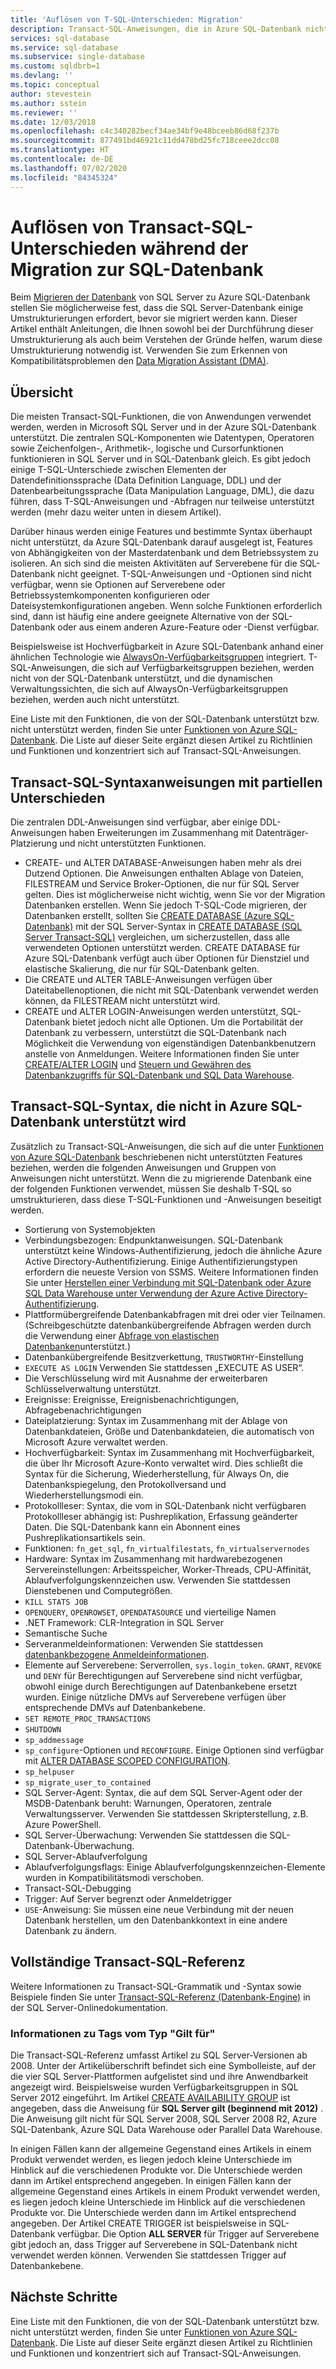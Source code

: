 ```yaml
---
title: 'Auflösen von T-SQL-Unterschieden: Migration'
description: Transact-SQL-Anweisungen, die in Azure SQL-Datenbank nicht vollständig unterstützt werden
services: sql-database
ms.service: sql-database
ms.subservice: single-database
ms.custom: sqldbrb=1
ms.devlang: ''
ms.topic: conceptual
author: stevestein
ms.author: sstein
ms.reviewer: ''
ms.date: 12/03/2018
ms.openlocfilehash: c4c340282becf34ae34bf9e48bceeb86d68f237b
ms.sourcegitcommit: 877491bd46921c11dd478bd25fc718ceee2dcc08
ms.translationtype: HT
ms.contentlocale: de-DE
ms.lasthandoff: 07/02/2020
ms.locfileid: "84345324"
---
```

# <a name="resolving-transact-sql-differences-during-migration-to-sql-database"></a>Auflösen von Transact-SQL-Unterschieden während der Migration zur SQL-Datenbank

Beim [Migrieren der Datenbank](migrate-to-database-from-sql-server.md) von SQL Server zu Azure SQL-Datenbank stellen Sie möglicherweise fest, dass die SQL Server-Datenbank einige Umstrukturierungen erfordert, bevor sie migriert werden kann. Dieser Artikel enthält Anleitungen, die Ihnen sowohl bei der Durchführung dieser Umstrukturierung als auch beim Verstehen der Gründe helfen, warum diese Umstrukturierung notwendig ist. Verwenden Sie zum Erkennen von Kompatibilitätsproblemen den [Data Migration Assistant (DMA)](https://www.microsoft.com/download/details.aspx?id=53595).

## <a name="overview"></a>Übersicht

Die meisten Transact-SQL-Funktionen, die von Anwendungen verwendet werden, werden in Microsoft SQL Server und in der Azure SQL-Datenbank unterstützt. Die zentralen SQL-Komponenten wie Datentypen, Operatoren sowie Zeichenfolgen-, Arithmetik-, logische und Cursorfunktionen funktionieren in SQL Server und in SQL-Datenbank gleich. Es gibt jedoch einige T-SQL-Unterschiede zwischen Elementen der Datendefinitionssprache (Data Definition Language, DDL) und der Datenbearbeitungssprache (Data Manipulation Language, DML), die dazu führen, dass T-SQL-Anweisungen und -Abfragen nur teilweise unterstützt werden (mehr dazu weiter unten in diesem Artikel).

Darüber hinaus werden einige Features und bestimmte Syntax überhaupt nicht unterstützt, da Azure SQL-Datenbank darauf ausgelegt ist, Features von Abhängigkeiten von der Masterdatenbank und dem Betriebssystem zu isolieren. An sich sind die meisten Aktivitäten auf Serverebene für die SQL-Datenbank nicht geeignet. T-SQL-Anweisungen und -Optionen sind nicht verfügbar, wenn sie Optionen auf Serverebene oder Betriebssystemkomponenten konfigurieren oder Dateisystemkonfigurationen angeben. Wenn solche Funktionen erforderlich sind, dann ist häufig eine andere geeignete Alternative von der SQL-Datenbank oder aus einem anderen Azure-Feature oder -Dienst verfügbar.

Beispielsweise ist Hochverfügbarkeit in Azure SQL-Datenbank anhand einer ähnlichen Technologie wie [AlwaysOn-Verfügbarkeitsgruppen](https://docs.microsoft.com/sql/database-engine/availability-groups/windows/always-on-availability-groups-sql-server) integriert. T-SQL-Anweisungen, die sich auf Verfügbarkeitsgruppen beziehen, werden nicht von der SQL-Datenbank unterstützt, und die dynamischen Verwaltungssichten, die sich auf AlwaysOn-Verfügbarkeitsgruppen beziehen, werden auch nicht unterstützt.

Eine Liste mit den Funktionen, die von der SQL-Datenbank unterstützt bzw. nicht unterstützt werden, finden Sie unter [Funktionen von Azure SQL-Datenbank](features-comparison.md). Die Liste auf dieser Seite ergänzt diesen Artikel zu Richtlinien und Funktionen und konzentriert sich auf Transact-SQL-Anweisungen.

## <a name="transact-sql-syntax-statements-with-partial-differences"></a>Transact-SQL-Syntaxanweisungen mit partiellen Unterschieden

Die zentralen DDL-Anweisungen sind verfügbar, aber einige DDL-Anweisungen haben Erweiterungen im Zusammenhang mit Datenträger-Platzierung und nicht unterstützten Funktionen.

- CREATE- und ALTER DATABASE-Anweisungen haben mehr als drei Dutzend Optionen. Die Anweisungen enthalten Ablage von Dateien, FILESTREAM und Service Broker-Optionen, die nur für SQL Server gelten. Dies ist möglicherweise nicht wichtig, wenn Sie vor der Migration Datenbanken erstellen. Wenn Sie jedoch T-SQL-Code migrieren, der Datenbanken erstellt, sollten Sie [CREATE DATABASE (Azure SQL-Datenbank)](https://msdn.microsoft.com/library/dn268335.aspx) mit der SQL Server-Syntax in [CREATE DATABASE (SQL Server Transact-SQL)](https://msdn.microsoft.com/library/ms176061.aspx) vergleichen, um sicherzustellen, dass alle verwendeten Optionen unterstützt werden. CREATE DATABASE für Azure SQL-Datenbank verfügt auch über Optionen für Dienstziel und elastische Skalierung, die nur für SQL-Datenbank gelten.
- Die CREATE und ALTER TABLE-Anweisungen verfügen über Dateitabellenoptionen, die nicht mit SQL-Datenbank verwendet werden können, da FILESTREAM nicht unterstützt wird.
- CREATE und ALTER LOGIN-Anweisungen werden unterstützt, SQL-Datenbank bietet jedoch nicht alle Optionen. Um die Portabilität der Datenbank zu verbessern, unterstützt die SQL-Datenbank nach Möglichkeit die Verwendung von eigenständigen Datenbankbenutzern anstelle von Anmeldungen. Weitere Informationen finden Sie unter [CREATE/ALTER LOGIN](https://docs.microsoft.com/sql/t-sql/statements/alter-login-transact-sql) und [Steuern und Gewähren des Datenbankzugriffs für SQL-Datenbank und SQL Data Warehouse](logins-create-manage.md).

## <a name="transact-sql-syntax-not-supported-in-azure-sql-database"></a>Transact-SQL-Syntax, die nicht in Azure SQL-Datenbank unterstützt wird

Zusätzlich zu Transact-SQL-Anweisungen, die sich auf die unter [Funktionen von Azure SQL-Datenbank](features-comparison.md) beschriebenen nicht unterstützten Features beziehen, werden die folgenden Anweisungen und Gruppen von Anweisungen nicht unterstützt. Wenn die zu migrierende Datenbank eine der folgenden Funktionen verwendet, müssen Sie deshalb T-SQL so umstrukturieren, dass diese T-SQL-Funktionen und -Anweisungen beseitigt werden.

- Sortierung von Systemobjekten
- Verbindungsbezogen: Endpunktanweisungen. SQL-Datenbank unterstützt keine Windows-Authentifizierung, jedoch die ähnliche Azure Active Directory-Authentifizierung. Einige Authentifizierungstypen erfordern die neueste Version von SSMS. Weitere Informationen finden Sie unter [Herstellen einer Verbindung mit SQL-Datenbank oder Azure SQL Data Warehouse unter Verwendung der Azure Active Directory-Authentifizierung](authentication-aad-overview.md).
- Plattformübergreifende Datenbankabfragen mit drei oder vier Teilnamen. (Schreibgeschützte datenbankübergreifende Abfragen werden durch die Verwendung einer [Abfrage von elastischen Datenbanken](elastic-query-overview.md)unterstützt.)
- Datenbankübergreifende Besitzverkettung, `TRUSTWORTHY`-Einstellung
- `EXECUTE AS LOGIN` Verwenden Sie stattdessen „EXECUTE AS USER“.
- Die Verschlüsselung wird mit Ausnahme der erweiterbaren Schlüsselverwaltung unterstützt.
- Ereignisse: Ereignisse, Ereignisbenachrichtigungen, Abfragebenachrichtigungen
- Dateiplatzierung: Syntax im Zusammenhang mit der Ablage von Datenbankdateien, Größe und Datenbankdateien, die automatisch von Microsoft Azure verwaltet werden.
- Hochverfügbarkeit: Syntax im Zusammenhang mit Hochverfügbarkeit, die über Ihr Microsoft Azure-Konto verwaltet wird. Dies schließt die Syntax für die Sicherung, Wiederherstellung, für Always On, die Datenbankspiegelung, den Protokollversand und Wiederherstellungsmodi ein.
- Protokollleser: Syntax, die vom in SQL-Datenbank nicht verfügbaren Protokollleser abhängig ist: Pushreplikation, Erfassung geänderter Daten. Die SQL-Datenbank kann ein Abonnent eines Pushreplikationsartikels sein.
- Funktionen: `fn_get_sql`, `fn_virtualfilestats`, `fn_virtualservernodes`
- Hardware: Syntax im Zusammenhang mit hardwarebezogenen Servereinstellungen: Arbeitsspeicher, Worker-Threads, CPU-Affinität, Ablaufverfolgungskennzeichen usw. Verwenden Sie stattdessen Dienstebenen und Computegrößen.
- `KILL STATS JOB`
- `OPENQUERY`, `OPENROWSET`, `OPENDATASOURCE` und vierteilige Namen
- .NET Framework: CLR-Integration in SQL Server
- Semantische Suche
- Serveranmeldeinformationen: Verwenden Sie stattdessen [datenbankbezogene Anmeldeinformationen](https://msdn.microsoft.com/library/mt270260.aspx).
- Elemente auf Serverebene: Serverrollen, `sys.login_token`. `GRANT`, `REVOKE` und `DENY` für Berechtigungen auf Serverebene sind nicht verfügbar, obwohl einige durch Berechtigungen auf Datenbankebene ersetzt wurden. Einige nützliche DMVs auf Serverebene verfügen über entsprechende DMVs auf Datenbankebene.
- `SET REMOTE_PROC_TRANSACTIONS`
- `SHUTDOWN`
- `sp_addmessage`
- `sp_configure`-Optionen und `RECONFIGURE`. Einige Optionen sind verfügbar mit [ALTER DATABASE SCOPED CONFIGURATION](https://msdn.microsoft.com/library/mt629158.aspx).
- `sp_helpuser`
- `sp_migrate_user_to_contained`
- SQL Server-Agent: Syntax, die auf dem SQL Server-Agent oder der MSDB-Datenbank beruht: Warnungen, Operatoren, zentrale Verwaltungsserver. Verwenden Sie stattdessen Skripterstellung, z.B. Azure PowerShell.
- SQL Server-Überwachung: Verwenden Sie stattdessen die SQL-Datenbank-Überwachung.
- SQL Server-Ablaufverfolgung
- Ablaufverfolgungsflags: Einige Ablaufverfolgungskennzeichen-Elemente wurden in Kompatibilitätsmodi verschoben.
- Transact-SQL-Debugging
- Trigger: Auf Server begrenzt oder Anmeldetrigger
- `USE`-Anweisung: Sie müssen eine neue Verbindung mit der neuen Datenbank herstellen, um den Datenbankkontext in eine andere Datenbank zu ändern.

## <a name="full-transact-sql-reference"></a>Vollständige Transact-SQL-Referenz

Weitere Informationen zu Transact-SQL-Grammatik und -Syntax sowie Beispiele finden Sie unter [Transact-SQL-Referenz (Datenbank-Engine)](https://msdn.microsoft.com/library/bb510741.aspx) in der SQL Server-Onlinedokumentation.

### <a name="about-the-applies-to-tags"></a>Informationen zu Tags vom Typ "Gilt für"

Die Transact-SQL-Referenz umfasst Artikel zu SQL Server-Versionen ab 2008. Unter der Artikelüberschrift befindet sich eine Symbolleiste, auf der die vier SQL Server-Plattformen aufgelistet sind und ihre Anwendbarkeit angezeigt wird. Beispielsweise wurden Verfügbarkeitsgruppen in SQL Server 2012 eingeführt. Im Artikel [CREATE AVAILABILITY GROUP](https://msdn.microsoft.com/library/ff878399.aspx) ist angegeben, dass die Anweisung für **SQL Server gilt (beginnend mit 2012)** . Die Anweisung gilt nicht für SQL Server 2008, SQL Server 2008 R2, Azure SQL-Datenbank, Azure SQL Data Warehouse oder Parallel Data Warehouse.

In einigen Fällen kann der allgemeine Gegenstand eines Artikels in einem Produkt verwendet werden, es liegen jedoch kleine Unterschiede im Hinblick auf die verschiedenen Produkte vor. Die Unterschiede werden dann im Artikel entsprechend angegeben. In einigen Fällen kann der allgemeine Gegenstand eines Artikels in einem Produkt verwendet werden, es liegen jedoch kleine Unterschiede im Hinblick auf die verschiedenen Produkte vor. Die Unterschiede werden dann im Artikel entsprechend angegeben. Der Artikel CREATE TRIGGER ist beispielsweise in SQL-Datenbank verfügbar. Die Option **ALL SERVER** für Trigger auf Serverebene gibt jedoch an, dass Trigger auf Serverebene in SQL-Datenbank nicht verwendet werden können. Verwenden Sie stattdessen Trigger auf Datenbankebene.

## <a name="next-steps"></a>Nächste Schritte

Eine Liste mit den Funktionen, die von der SQL-Datenbank unterstützt bzw. nicht unterstützt werden, finden Sie unter [Funktionen von Azure SQL-Datenbank](features-comparison.md). Die Liste auf dieser Seite ergänzt diesen Artikel zu Richtlinien und Funktionen und konzentriert sich auf Transact-SQL-Anweisungen.
